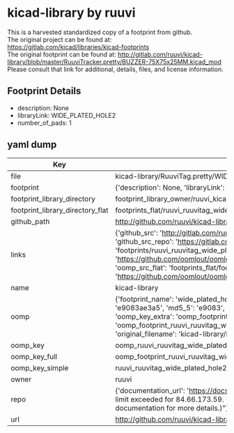 # kicad-library by ruuvi  
This is a harvested standardized copy of a footprint from github.  
The original project can be found at:  
https://gitlab.com/kicad/libraries/kicad-footprints  
The original footprint can be found at:
http://gitlab.com/ruuvi/kicad-library/blob/master/RuuviTracker.pretty/BUZZER-75X75x25MM.kicad_mod
Please consult that link for additional, details, files, and license information.  
## Footprint Details
* description: None  
* libraryLink: WIDE_PLATED_HOLE2  
* number_of_pads: 1  
## yaml dump  
| Key | Value |  
| --- | --- |  
| file | kicad-library/RuuviTag.pretty/WIDE_PLATED_HOLE2.kicad_mod |  
| footprint | {'description': None, 'libraryLink': 'WIDE_PLATED_HOLE2', 'number_of_pads': 1} |  
| footprint_library_directory | footprint_library_owner/ruuvi_kicad-library |  
| footprint_library_directory_flat | footprints_flat/ruuvi_ruuvitag_wide_plated_hole2/working |  
| github_path | http://github.com/ruuvi/kicad-library/blob/master/RuuviTag.pretty/WIDE_PLATED_HOLE2.kicad_mod |  
| links | {'github_src': 'http://gitlab.com/ruuvi/kicad-library/blob/master/RuuviTracker.pretty/BUZZER-75X75x25MM.kicad_mod', 'github_src_repo': 'https://gitlab.com/kicad/libraries/kicad-footprints', 'oomp_bot': 'footprints/ruuvi_ruuvitag_wide_plated_hole2/working', 'oomp_bot_github': 'https://github.com/oomlout/oomlout_oomp_footprint_bot/tree/main/footprints/ruuvi_ruuvitag_wide_plated_hole2/working', 'oomp_src_flat': 'footprints_flat/footprints_flat/ruuvi_ruuvitag_wide_plated_hole2/working', 'oomp_src_flat_github': 'https://github.com/oomlout/oomlout_oomp_footprint_src/tree/main/footprints_flat/ruuvi_ruuvitag_wide_plated_hole2/working'} |  
| name | kicad-library |  
| oomp | {'footprint_name': 'wide_plated_hole2', 'library_name': 'ruuvitag', 'md5': 'e9083ae3a5445bd88b20856f74ca6aa8', 'md5_10': 'e9083ae3a5', 'md5_5': 'e9083', 'md5_6': 'e9083a', 'oomp_key': 'oomp_ruuvi_ruuvitag_wide_plated_hole2', 'oomp_key_extra': 'oomp_footprint_ruuvi_ruuvitag_wide_plated_hole2', 'oomp_key_full': 'oomp_footprint_ruuvi_ruuvitag_wide_plated_hole2_e9083a', 'oomp_key_simple': 'ruuvi_ruuvitag_wide_plated_hole2', 'original_filename': 'kicad-library/RuuviTag.pretty/WIDE_PLATED_HOLE2.kicad_mod', 'owner_name': 'ruuvi'} |  
| oomp_key | oomp_ruuvi_ruuvitag_wide_plated_hole2 |  
| oomp_key_full | oomp_footprint_ruuvi_ruuvitag_wide_plated_hole2 |  
| oomp_key_simple | ruuvi_ruuvitag_wide_plated_hole2 |  
| owner | ruuvi |  
| repo | {'documentation_url': 'https://docs.github.com/rest/overview/resources-in-the-rest-api#rate-limiting', 'message': "API rate limit exceeded for 84.66.173.59. (But here's the good news: Authenticated requests get a higher rate limit. Check out the documentation for more details.)"} |  
| url | http://github.com/ruuvi/kicad-library |  

